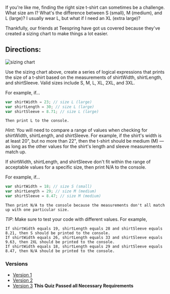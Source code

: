 If you're like me, finding the right size t-shirt can sometimes be a challenge. What size am I? What's the difference between S (small), M (medium), and L (large)? I usually wear L, but what if I need an XL (extra large)?  
  
Thankfully, our friends at Teespring have got us covered because they've created a sizing chart to make things a lot easier.  

## Directions:
![sizing chart](http://video.udacity-data.com.s3.amazonaws.com/topher/2017/January/586e969e_tshirt-guide/tshirt-guide.png)  

Use the sizing chart above, create a series of logical expressions that prints the size of a t-shirt based on the measurements of shirtWidth, shirtLength, and shirtSleeve. Valid sizes include S, M, L, XL, 2XL, and 3XL.  

For example, if...  
```js
var shirtWidth = 23; // size L (large)
var shirtLength = 30; // size L (large)
var shirtSleeve = 8.71; // size L (large)
```

`Then print L to the console.`  
  
_Hint_: You will need to compare a range of values when checking for shirtWidth, shirtLength, and shirtSleeve. For example, if the shirt's width is at least 20", but no more than 22", then the t-shirt should be medium (M) — as long as the other values for the shirt's length and sleeve measurements match up.  
  
If shirtWidth, shirtLength, and shirtSleeve don't fit within the range of acceptable values for a specific size, then print N/A to the console. 

For example, if...
```js
var shirtWidth = 18; // size S (small)
var shirtLength = 29; // size M (medium)
var shirtSleeve = 8.47; // size M (medium)
``` 
  
`Then print N/A to the console because the measurements don't all match up with one particular size.`  
  
_TIP_: Make sure to test your code with different values. For example,

`If shirtWidth equals 19, shirtLength equals 28 and shirtSleeve equals 8.21, then S should be printed to the console.`    
`If shirtWidth equals 26, shirtLength equals 33 and shirtSleeve equals 9.63, then 2XL should be printed to the console.`    
`If shirtWidth equals 18, shirtLength equals 29 and shirtSleeve equals 8.47, then N/A should be printed to the console.` 

### Versions
- [Version 1](app1.js)
- [Version 2](app2.js)
- [Version 3](app3.js) **This Quiz Passed all Necessary Requirements**
